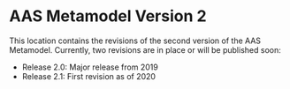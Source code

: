 # AAS Metamodel Version 2

This location contains the revisions of the second version of the AAS Metamodel. Currently, two revisions are in place or will be published soon:
- Release 2.0: Major release from 2019
- Release 2.1: First revision as of 2020